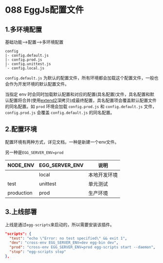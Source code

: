 # 088 EggJs配置文件



## 1.多环境配置

基础功能-->配置-->多环境配置

```
config
|- config.default.js
|- config.prod.js
|- config.unittest.js
`- config.local.js
```

`config.default.js` 为默认的配置文件，所有环境都会加载这个配置文件，一般也会作为开发环境的默认配置文件。

当指定 env 时会同时加载默认配置和对应的配置(具名配置)文件，具名配置和默认配置将合并(使用[extend2](https://www.npmjs.com/package/extend2)深拷贝)成最终配置，具名配置项会覆盖默认配置文件的同名配置。如 `prod` 环境会加载 `config.prod.js` 和 `config.default.js` 文件，`config.prod.js` 会覆盖 `config.default.js` 的同名配置。





## 2.配置环境

配置环境有两种方式，详见文档，一种是新建一个env文件。

另一种是`EGG_SERVER_ENV=prod`



| NODE_ENV   | EGG_SERVER_ENV | 说明         |
| ---------- | -------------- | ------------ |
|            | local          | 本地开发环境 |
| test       | unittest       | 单元测试     |
| production | prod           | 生产环境     |



## 3.上线部署

上线是通过`egg-scripts`来启动的，所以需要安装该插件。

```json
"scripts": {
  "test": "echo \"Error: no test specified\" && exit 1",
  "dev": "cross-env EGG_SERVER_ENV=dev egg-bin dev",
  "prod": "cross-env EGG_SERVER_ENV=prod egg-scripts start --daemon",
  "stop": "egg-scripts stop"
},
```

